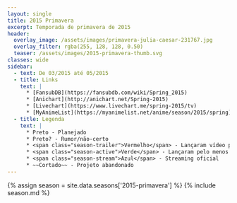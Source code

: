 ```yaml
---
layout: single
title: 2015 Primavera
excerpt: Temporada de primavera de 2015
header:
  overlay_image: /assets/images/primavera-julia-caesar-231767.jpg
  overlay_filter: rgba(255, 128, 128, 0.50)
  teaser: /assets/images/2015-primavera-thumb.svg
classes: wide
sidebar:
  - text: De 03/2015 até 05/2015
  - title: Links
    text: |
      * [FansubDB](https://fansubdb.com/wiki/Spring_2015)
      * [Anichart](http://anichart.net/Spring-2015)
      * [Livechart](https://www.livechart.me/spring-2015/tv)
      * [MyAnimeList](https://myanimelist.net/anime/season/2015/spring)
  - title: Legenda
    text: |
      * Preto - Planejado
      * Preto? - Rumor/não-certo
      * <span class="season-trailer">Vermelho</span> - Lançaram vídeo promocional ou trailer
      * <span class="season-active">Verde</span> - Lançaram pelo menos um episódio
      * <span class="season-stream">Azul</span> - Streaming oficial
      * ~~Cortado~~ - Projeto abandonado
---
```


<!-- Para editar a tabela abra o arquivo /data/seasons/2015-primavera.yml -->
{% assign season = site.data.seasons['2015-primavera'] %}
{% include season.md %}
